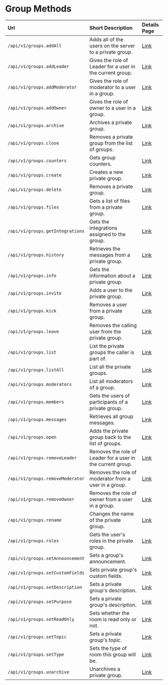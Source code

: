 # Group Methods

| Url | Short Description | Details Page |
| :--- | :--- | :--- |
| `/api/v1/groups.addAll` | Adds all of the users on the server to a private group. | [Link](addall.md) |
| `/api/v1/groups.addLeader` | Gives the role of Leader for a user in the current group. | [Link](addleader.md) |
| `/api/v1/groups.addModerator` | Gives the role of moderator to a user in a group. | [Link](addmoderator.md) |
| `/api/v1/groups.addOwner` | Gives the role of owner to a user in a group. | [Link](addowner.md) |
| `/api/v1/groups.archive` | Archives a private group. | [Link](archive.md) |
| `/api/v1/groups.close` | Removes a private group from the list of groups. | [Link](close.md) |
| `/api/v1/groups.counters` | Gets group counters. | [Link](counters.md) |
| `/api/v1/groups.create` | Creates a new private group. | [Link](create.md) |
| `/api/v1/groups.delete` | Removes a private group. | [Link](delete.md) |
| `/api/v1/groups.files` | Gets a list of files from a private group. | [Link](files.md) |
| `/api/v1/groups.getIntegrations` | Gets the integrations assigned to the group. | [Link](getintegrations.md) |
| `/api/v1/groups.history` | Retrieves the messages from a private group. | [Link](history.md) |
| `/api/v1/groups.info` | Gets the information about a private group. | [Link](info.md) |
| `/api/v1/groups.invite` | Adds a user to the private group. | [Link](invite.md) |
| `/api/v1/groups.kick` | Removes a user from a private group. | [Link](kick.md) |
| `/api/v1/groups.leave` | Removes the calling user from the private group. | [Link](leave.md) |
| `/api/v1/groups.list` | List the private groups the caller is part of. | [Link](list.md) |
| `/api/v1/groups.listAll` | List all the private groups. | [Link](listall.md) |
| `/api/v1/groups.moderators` | List all moderators of a group. | [Link](moderators.md) |
| `/api/v1/groups.members` | Gets the users of participants of a private group. | [Link](members.md) |
| `/api/v1/groups.messages` | Retrieves all group messages. | [Link](messages.md) |
| `/api/v1/groups.open` | Adds the private group back to the list of groups. | [Link](open.md) |
| `/api/v1/groups.removeLeader` | Removes the role of Leader for a user in the current group. | [Link](removeleader.md) |
| `/api/v1/groups.removeModerator` | Removes the role of moderator from a user in a group. | [Link](removemoderator.md) |
| `/api/v1/groups.removeOwner` | Removes the role of owner from a user in a group. | [Link](removeowner.md) |
| `/api/v1/groups.rename` | Changes the name of the private group. | [Link](rename.md) |
| `/api/v1/groups.roles` | Gets the user's roles in the private group. | [Link](roles.md) |
| `/api/v1/groups.setAnnouncement` | Sets a group's announcement. | [Link](setannouncement.md) |
| `/api/v1/groups.setCustomFields` | Sets private group's custom fields. | [Link](setcustomfields.md) |
| `/api/v1/groups.setDescription` | Sets a private group's description. | [Link](setdescription.md) |
| `/api/v1/groups.setPurpose` | Sets a private group's description. | [Link](setpurpose.md) |
| `/api/v1/groups.setReadOnly` | Sets whether the room is read only or not. | [Link](setreadonly.md) |
| `/api/v1/groups.setTopic` | Sets a private group's topic. | [Link](settopic.md) |
| `/api/v1/groups.setType` | Sets the type of room this group will be. | [Link](settype.md) |
| `/api/v1/groups.unarchive` | Unarchives a private group. | [Link](unarchive.md) |

